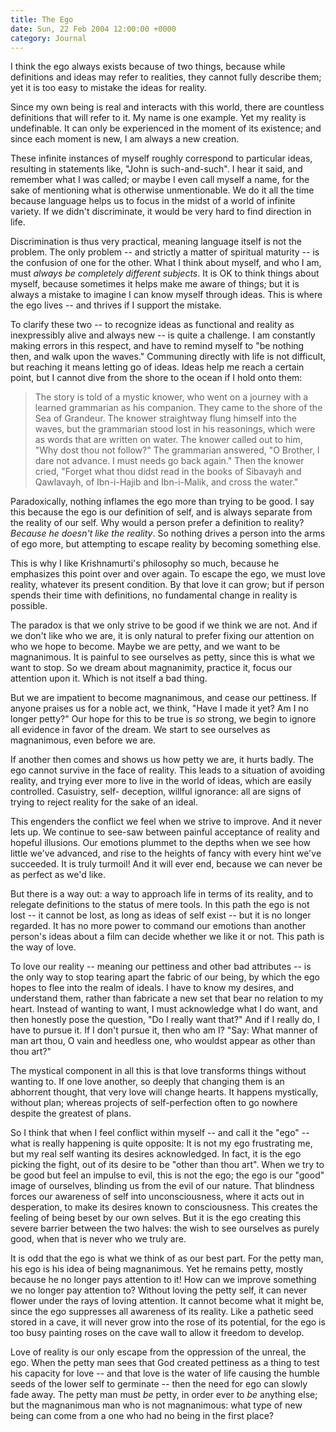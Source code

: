 ```yaml
---
title: The Ego
date: Sun, 22 Feb 2004 12:00:00 +0000
category: Journal
---
```


I think the ego always exists because of two things, because while
definitions and ideas may refer to realities, they cannot fully describe
them; yet it is too easy to mistake the ideas for reality.

Since my own being is real and interacts with this world, there are
countless definitions that will refer to it.  My name is one example.
Yet my reality is undefinable.  It can only be experienced in the moment
of its existence; and since each moment is new, I am always a new
creation.

These infinite instances of myself roughly correspond to particular
ideas, resulting in statements like, "John is such-and-such".  I hear it
said, and remember what I was called; or maybe I even call myself a
name, for the sake of mentioning what is otherwise unmentionable.  We do
it all the time because language helps us to focus in the midst of a
world of infinite variety.  If we didn't discriminate, it would be very
hard to find direction in life.

Discrimination is thus very practical, meaning language itself is not
the problem.  The only problem -- and strictly a matter of spiritual
maturity -- is the confusion of one for the other.  What I think about
myself, and who I am, must *always be completely different subjects*.  It
is OK to think things about myself, because sometimes it helps make me
aware of things; but it is always a mistake to imagine I can know myself
through ideas.  This is where the ego lives -- and thrives if I support
the mistake.

To clarify these two -- to recognize ideas as functional and reality as
inexpressibly alive and always new -- is quite a challenge.  I am
constantly making errors in this respect, and have to remind myself to
"be nothing then, and walk upon the waves."  Communing directly with
life is not difficult, but reaching it means letting go of ideas.  Ideas
help me reach a certain point, but I cannot dive from the shore to the
ocean if I hold onto them:

> The story is told of a mystic knower, who went on a journey with a
> learned grammarian as his companion.  They came to the shore of the
> Sea of Grandeur.  The knower straightway flung himself into the waves,
> but the grammarian stood lost in his reasonings, which were as words
> that are written on water.  The knower called out to him, "Why dost
> thou not follow?"  The grammarian answered, "O Brother, I dare not
> advance.  I must needs go back again."  Then the knower cried, "Forget
> what thou didst read in the books of Sibavayh and Qawlavayh, of
> Ibn-i-Hajib and Ibn-i-Malik, and cross the water."

Paradoxically, nothing inflames the ego more than trying to be good.  I
say this because the ego is our definition of self, and is always
separate from the reality of our self.  Why would a person prefer a
definition to reality?  *Because he doesn't like the reality*.  So nothing
drives a person into the arms of ego more, but attempting to escape
reality by becoming something else.

This is why I like Krishnamurti's philosophy so much, because he
emphasizes this point over and over again.  To escape the ego, we must
love reality, whatever its present condition.  By that love it can grow;
but if person spends their time with definitions, no fundamental change
in reality is possible.

The paradox is that we only strive to be good if we think we are not.
And if we don't like who we are, it is only natural to prefer fixing our
attention on who we hope to become.  Maybe we are petty, and we want to
be magnanimous.  It is painful to see ourselves as petty, since this is
what we want to stop.  So we dream about magnanimity, practice it, focus
our attention upon it.  Which is not itself a bad thing.

But we are impatient to become magnanimous, and cease our pettiness.  If
anyone praises us for a noble act, we think, "Have I made it yet?  Am I
no longer petty?"  Our hope for this to be true is *so* strong, we begin
to ignore all evidence in favor of the dream.  We start to see ourselves
as magnanimous, even before we are.

If another then comes and shows us how petty we are, it hurts badly.
The ego cannot survive in the face of reality.  This leads to a
situation of avoiding reality, and trying ever more to live in the world
of ideas, which are easily controlled.  Casuistry, self- deception,
willful ignorance: all are signs of trying to reject reality for the
sake of an ideal.

This engenders the conflict we feel when we strive to improve.  And it
never lets up.  We continue to see-saw between painful acceptance of
reality and hopeful illusions.  Our emotions plummet to the depths when
we see how little we've advanced, and rise to the heights of fancy with
every hint we've succeeded.  It is truly turmoil!  And it will ever end,
because we can never be as perfect as we'd like.

But there is a way out: a way to approach life in terms of its reality,
and to relegate definitions to the status of mere tools.  In this path
the ego is not lost -- it cannot be lost, as long as ideas of self exist
-- but it is no longer regarded.  It has no more power to command our
emotions than another person's ideas about a film can decide whether we
like it or not.  This path is the way of love.

To love our reality -- meaning our pettiness and other bad attributes --
is the only way to stop tearing apart the fabric of our being, by which
the ego hopes to flee into the realm of ideals.  I have to know my
desires, and understand them, rather than fabricate a new set that bear
no relation to my heart.  Instead of wanting to want, I must acknowledge
what I do want, and then honestly pose the question, "Do I really want
that?"  And if I really do, I have to pursue it.  If I don't pursue it,
then who am I?  "Say: What manner of man art thou, O vain and heedless
one, who wouldst appear as other than thou art?"

The mystical component in all this is that love transforms things
without wanting to.  If one love another, so deeply that changing them
is an abhorrent thought, that very love will change hearts.  It happens
mystically, without plan; whereas projects of self-perfection often to
go nowhere despite the greatest of plans.

So I think that when I feel conflict within myself -- and call it the
"ego" -- what is really happening is quite opposite: It is not my ego
frustrating me, but my real self wanting its desires acknowledged.  In
fact, it is the ego picking the fight, out of its desire to be "other
than thou art".  When we try to be good but feel an impulse to evil,
this is not the ego; the ego is our "good" image of ourselves, blinding
us from the evil of our nature.  That blindness forces our awareness of
self into unconsciousness, where it acts out in desperation, to make its
desires known to consciousness.  This creates the feeling of being beset
by our own selves.  But it is the ego creating this severe barrier
between the two halves: the wish to see ourselves as purely good, when
that is never who we truly are.

It is odd that the ego is what we think of as our best part.  For the
petty man, his ego is his idea of being magnanimous.  Yet he remains
petty, mostly because he no longer pays attention to it!  How can we
improve something we no longer pay attention to?  Without loving the
petty self, it can never flower under the rays of loving attention.  It
cannot become what it might be, since the ego suppresses all awareness
of its reality.  Like a pathetic seed stored in a cave, it will never
grow into the rose of its potential, for the ego is too busy painting
roses on the cave wall to allow it freedom to develop.

Love of reality is our only escape from the oppression of the unreal,
the ego.  When the petty man sees that God created pettiness as a thing
to test his capacity for love -- and that love is the water of life
causing the humble seeds of the lower self to germinate -- then the need
for ego can slowly fade away.  The petty man must *be* petty, in order
ever to *be* anything else; but the magnanimous man who is not
magnanimous: what type of new being can come from a one who had no being
in the first place?


